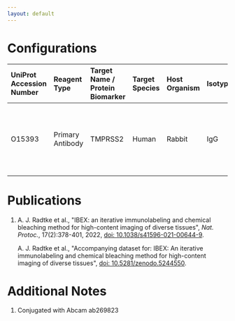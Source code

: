 ```yaml
---
layout: default
---
```


# Configurations

| UniProt Accession Number   | Reagent Type     | Target Name / Protein Biomarker   | Target Species   | Host Organism   | Isotype   | Clonality   | Vendor   | Catalog Number         | Conjugate   | RRID       | Availability   | Method           | Tissue Preservation   | Target Tissue   | Tissue State   | Detergent         | Antigen Retrieval Conditions                                  | Dye Inactivation Conditions                                            | Recommend   | Agree                                    | Disagree   | Contributor         | Notes       |
|:---------------------------|:-----------------|:----------------------------------|:-----------------|:----------------|:----------|:------------|:---------|:-----------------------|:------------|:-----------|:---------------|:-----------------|:----------------------|:----------------|:---------------|:------------------|:--------------------------------------------------------------|:-----------------------------------------------------------------------|:------------|:-----------------------------------------|:-----------|:--------------------|:------------|
| O15393                     | Primary Antibody | TMPRSS2                           | Human            | Rabbit          | IgG       | EPR3861     | Abcam    | ab92323 (Unconjugated) | AF647       | AB_2892763 | Custom         | IBEX2D Automated | FFPE                  | Kidney          | NA             | 0.3% Triton-X-100 | pH 6 for 40 minutes at 95C (AR6 Akoya Biosciences AR600250ML) | 0.5 mg/ml LiBH4 10 minutes continuous exchange with automated protocol | Yes         | [0000-0003-4379-8967](https://orcid.org/0000-0003-4379-8967) [[1](#publications)] | NA         | [0000-0003-4379-8967](https://orcid.org/0000-0003-4379-8967) | [1](#notes) |

# Publications

<a name="publications"></a>
1. A. J. Radtke et al., "IBEX: an iterative immunolabeling and chemical bleaching
 method for high-content imaging of diverse tissues", *Nat. Protoc.*, 17(2):378-401, 2022, [doi: 10.1038/s41596-021-00644-9](https://doi.org/10.1038/s41596-021-00644-9).

    A. J. Radtke et al., "Accompanying dataset for: IBEX: An iterative immunolabeling and chemical bleaching method for high-content imaging of diverse tissues", [doi: 10.5281/zenodo.5244550](https://doi.org/10.5281/zenodo.5244551).


# Additional Notes

<a name="notes"></a>
1. Conjugated with Abcam ab269823
